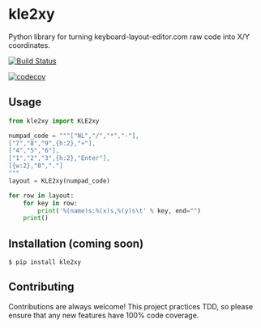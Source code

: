 # kle2xy

Python library for turning keyboard-layout-editor.com raw code into X/Y coordinates.

[![Build Status](https://travis-ci.org/skullydazed/kle2xy.svg?branch=master)](https://travis-ci.org/skullydazed/kle2xy)

[![codecov](https://codecov.io/gh/skullydazed/kle2xy/branch/master/graph/badge.svg)](https://codecov.io/gh/skullydazed/kle2xy)

## Usage

```python
from kle2xy import KLE2xy

numpad_code = """["NL","/","*","-"],
["7","8","9",{h:2},"+"],
["4","5","6"],
["1","2","3",{h:2},"Enter"],
[{w:2},"0","."]
"""
layout = KLE2xy(numpad_code)

for row in layout:
    for key in row:
        print('%(name)s:%(x)s,%(y)s\t' % key, end="")
    print()
```

## Installation (coming soon)

```$ pip install kle2xy```

## Contributing

Contributions are always welcome! This project practices TDD, so please ensure
that any new features have 100% code coverage.
